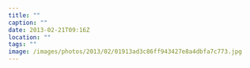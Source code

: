 ```yaml
---
title: ""
caption: ""
date: 2013-02-21T09:16Z
location: ""
tags: ""
image: /images/photos/2013/02/01913ad3c86ff943427e8a4dbfa7c773.jpg
---
```

